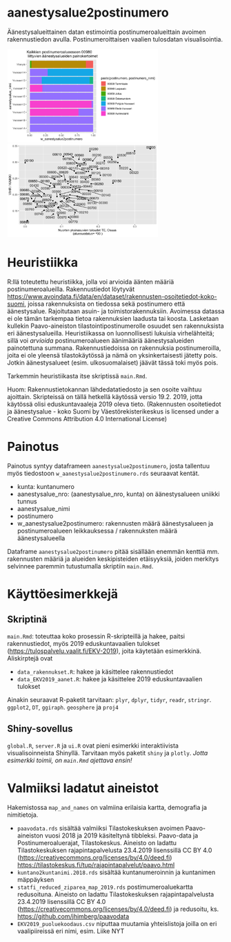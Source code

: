 # aanestysalue2postinumero
Äänestysalueittainen datan estimointia postinumeroalueittain avoimen rakennustiedon avulla. Postinumeroittaisen vaalien tulosdatan visualisointia.

<img src="https://github.com/jhimberg/aanestysalue2postinumero/blob/master/pics/example1.png" width = 350 /> <img src="https://github.com/jhimberg/aanestysalue2postinumero/blob/master/pics/example2.png" width = 350 />

# Heuristiikka

R:llä toteutettu heuristiikka, jolla voi arvioida äänten määriä postinumeroalueilla. Rakennustiedot löytyvät
https://www.avoindata.fi/data/en/dataset/rakennusten-osoitetiedot-koko-suomi, joissa rakennuksista on tiedossa sekä postinumero että äänestysalue. Rajoitutaan asuin- ja toimistorakennuksiin. Avoimessa datassa ei ole tämän tarkempaa tietoa rakennuksien laadusta tai koosta. Lasketaan kullekin Paavo-aineiston tilastointipostinumerolle osuudet sen rakennuksista eri äänestysalueilla. Heuristiikassa on luonnollisesti lukuisia virhelähteitä; sillä voi _arvioida_ postinumeroalueen äänimääriä äänestysalueiden painotettuna summana. Rakennustiedoissa on rakennuksia postinumeroilla, joita ei ole yleensä tilastokäytössä ja nämä on yksinkertaisesti jätetty pois. Jotkin äänestysalueet (esim. ulkosuomalaiset) jäävät tässä toki myös pois. 

Tarkemmin heuristiikasta itse skriptissä `main.Rmd`.

Huom: Rakennustietokannan lähdedatatiedosto ja sen osoite vaihtuu ajoittain. Skripteissä on tällä hetkellä käytössä versio 19.2. 2019, jotta käytössä olisi eduskuntavaaleja 2019 oleva tieto. (Rakennusten osoitetiedot ja äänestysalue - koko Suomi by Väestörekisterikeskus is licensed under a Creative Commons Attribution 4.0 International License)



# Painotus

Painotus syntyy dataframeen `aanestysalue2postinumero`, josta tallentuu myös tiedostoon `w_aanestysalue2postinumero.rds` seuraavat kentät. 

* kunta: kuntanumero
* aanestysalue_nro: (aanestysalue_nro, kunta) on äänestysalueen uniikki tunnus
* aanestysalue_nimi 
* postinumero 
* w_aanestysalue2postinumero: rakennusten määrä äänestysalueen ja postinumeroalueen leikkauksessa / rakennuksten määrä äänestysalueella

Dataframe `aanestysalue2postinumero` pitää sisällään enemmän kenttiä mm. rakennusten määriä ja alueiden keskipisteiden etäisyyksiä, joiden merkitys selvinnee paremmin tutustumalla skriptiin `main.Rmd`.

# Käyttöesimerkkejä

## Skriptinä 

`main.Rmd`: toteuttaa koko prosessin R-skripteillä ja hakee, paitsi rakennustiedot, myös 2019 eduskuntavaalien tulokset (https://tulospalvelu.vaalit.fi/EKV-2019), joita käytetään esimerkkinä. Aliskirptejä ovat
  - `data_rakennukset.R`: hakee ja käsittelee rakennustiedot 
  - `data_EKV2019_aanet.R`: hakee ja käsittelee 2019 eduskuntavaalien tulokset

Ainakin seuraavat R-paketit tarvitaan: `plyr`, `dplyr`, `tidyr`, `readr`, `stringr`. `ggplot2`, `DT`, `ggiraph`. `geosphere` ja `proj4`

## Shiny-sovellus

`global.R`, `server.R` ja `ui.R` ovat pieni esimerkki interaktiivista visualisoinneista Shinyllä. Tarvitaan myös paketit `shiny` ja `plotly`. *Jotta esimerkki toimii, on `main.Rmd` ajettava ensin!*

# Valmiiksi ladatut aineistot

Hakemistossa `map_and_names` on valmiina erilaisia kartta, demografia ja nimitietoja.
- `paavodata.rds` sisältää valmiiksi Tilastokeskuksen avoimen Paavo-aineiston vuosi 2018 ja 2019 käsiteltynä tibbleksi. Paavo-data ja Postinumeroaluerajat, Tilastokeskus. Aineisto on ladattu Tilastokeskuksen rajapintapalvelusta 23.4.2019 lisenssillä CC BY 4.0 (https://creativecommons.org/licenses/by/4.0/deed.fi) https://tilastokeskus.fi/tup/rajapintapalvelut/paavo.html 
- `kuntano2kuntanimi.2018.rds`  sisältää kuntanumeroinnin ja kuntanimen mäppäyksen
- `statfi_reduced_ziparea_map_2019.rds` postimumeroaluekartta redusoituna. Aineisto on ladattu Tilastokeskuksen rajapintapalvelusta 23.4.2019 lisenssillä CC BY 4.0 (https://creativecommons.org/licenses/by/4.0/deed.fi) ja redusoitu, ks. https://github.com/jhimberg/paavodata
- `EKV2019_puoluekoodaus.csv` niputtaa muutamia yhteislistoja joilla on eri vaalipiireissä eri nimi, esim. Liike NYT 
